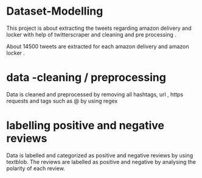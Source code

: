 # Dataset-Modelling
This project is about extracting the tweets regarding amazon delivery and locker with help of twitterscraper and cleaning and pre processing .

About 14500 tweets are extracted for each amazon delivery and amazon locker .

# data -cleaning / preprocessing 
Data is cleaned and preprocessed by removing all hashtags, url , https requests and tags such as @ by using regex 

# labelling positive and negative reviews
Data is labelled and categorized as positive and negative reviews by using textblob. The reviews are labelled as positive and negative by analysing the polarity of each review.
